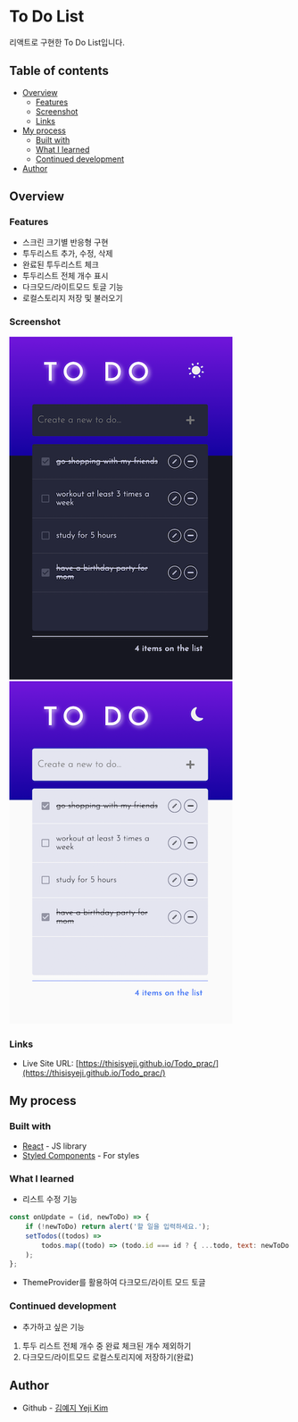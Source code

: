 # To Do List

리액트로 구현한 To Do List입니다.

## Table of contents

- [Overview](#overview)
  - [Features](#features)
  - [Screenshot](#screenshot)
  - [Links](#links)
- [My process](#my-process)
  - [Built with](#built-with)
  - [What I learned](#what-i-learned)
  - [Continued development](#continued-development)
- [Author](#author)

## Overview

### Features

- 스크린 크기별 반응형 구현
- 투두리스트 추가, 수정, 삭제
- 완료된 투두리스트 체크
- 투두리스트 전체 개수 표시
- 다크모드/라이트모드 토글 기능
- 로컬스토리지 저장 및 불러오기

<!--
Users should be able to:

- View the optimal layout for the app depending on their device's screen size
- Add new todos to the list
- Update todos
- Mark todos as complete
- Delete todos from the list
- Toggle light and dark mode
-->

### Screenshot

![](./screenshot.png)
![](./screenshot1.png)

### Links

- Live Site URL: [https://thisisyeji.github.io/Todo_prac/](https://thisisyeji.github.io/Todo_prac/)

## My process

### Built with

- [React](https://reactjs.org/) - JS library
- [Styled Components](https://styled-components.com/) - For styles

### What I learned

- 리스트 수정 기능

```js
const onUpdate = (id, newToDo) => {
	if (!newToDo) return alert('할 일을 입력하세요.');
	setTodos((todos) =>
		todos.map((todo) => (todo.id === id ? { ...todo, text: newToDo } : todo))
	);
};
```

- ThemeProvider를 활용하여 다크모드/라이트 모드 토글

### Continued development

- 추가하고 싶은 기능

1. 투두 리스트 전체 개수 중 완료 체크된 개수 제외하기
2. 다크모드/라이트모드 로컬스토리지에 저장하기(완료)

## Author

- Github - [김예지 Yeji Kim](https://github.com/thisisyeji)
